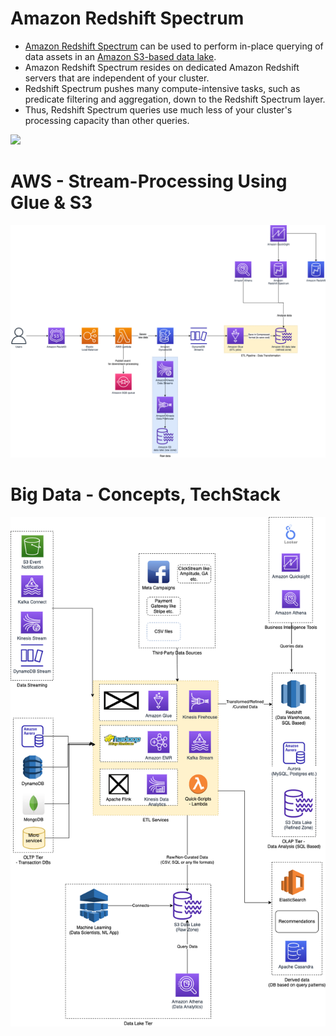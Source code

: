 # Amazon Redshift Spectrum
- [Amazon Redshift Spectrum](https://docs.aws.amazon.com/redshift/latest/dg/c-getting-started-using-spectrum.html) can be used to perform in-place querying of data assets in an [Amazon S3-based data lake](../../../7_StorageServices/3_ObjectStorageS3/Readme.md).
- Amazon Redshift Spectrum resides on dedicated Amazon Redshift servers that are independent of your cluster. 
- Redshift Spectrum pushes many compute-intensive tasks, such as predicate filtering and aggregation, down to the Redshift Spectrum layer. 
- Thus, Redshift Spectrum queries use much less of your cluster's processing capacity than other queries.

![](https://d2908q01vomqb2.cloudfront.net/b6692ea5df920cad691c20319a6fffd7a4a766b8/2017/07/18/redshift_spectrum-1.gif)

# AWS - Stream-Processing Using Glue & S3

![](../../../../3_HLDDesignProblems/AWSStreamProcessingUsingGlueAndS3/assets/AWS-Stream-Processing-Using-Glue-&-S3.png)

# Big Data - Concepts, TechStack

![](../../../../1_HLDDesignComponents/5_BigDataComponents/assets/BigData-ETL-OLTP-OLAP-DataLake.png)